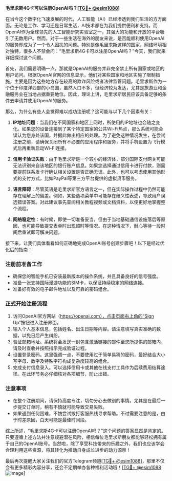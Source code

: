 **毛里求斯4G卡可以注册OpenAI吗？[[TG💪+ @esim1088](https://t.me/s/esim1088)]**

在当今这个数字化飞速发展的时代，人工智能（AI）已经渗透到我们生活的方方面面。无论是工作、学习还是日常生活，AI技术都在为我们提供便利和支持。而OpenAI作为全球领先的人工智能研究实验室之一，其强大的功能和开放的平台吸引了无数用户。然而，对于一些生活在海外的朋友来说，是否能顺利使用OpenAI的服务却成为了一个令人困扰的问题。特别是像毛里求斯这样的国家，网络环境相对独特，很多人不禁会问：“毛里求斯4G卡可以注册OpenAI吗？”今天，我们就来详细探讨这个问题。

首先，我们需要明确一点，那就是OpenAI的服务并非完全禁止所有国家或地区的用户访问。根据OpenAI官网的信息显示，他们对某些国家和地区实施了限制措施，主要是因为这些地方存在较高的欺诈风险或者法律监管问题。毛里求斯作为一个位于印度洋西部的小岛国，虽然人口不多，但经济较为发达，尤其是旅游业和金融服务业在当地占据重要地位。因此，理论上讲，毛里求斯居民应该具备足够的条件去申请并使用OpenAI的服务。

那么，为什么有些人会觉得难以成功注册呢？这可能与以下几个因素有关：

1. **IP地址问题**：当我们在不同国家和地区上网时，所使用的IP地址也会随之变化。如果您的设备连接到了某个特定国家的公共Wi-Fi热点，那么系统可能会误认为您身处该国，并据此做出相应的处理。为了避免这种情况发生，在尝试注册之前，请确保关闭所有不必要的应用程序和服务，并将手机设置为飞行模式后再重新启动Wi-Fi连接。

2. **信用卡验证失败**：由于毛里求斯是一个较小的经济体，部分国际支付网关可能无法识别来自该地区的银行账户信息。如果您选择通过信用卡进行付款，则需要提前联系发卡行确认相关设置是否正确无误。此外，也可以考虑使用其他形式的支付方式，比如PayPal等第三方平台提供的虚拟货币服务。

3. **语言障碍**：尽管英语是毛里求斯官方语言之一，但在实际操作过程中仍然可能存在理解上的偏差。例如，某些选项菜单中可能存在歧义性表述，导致用户误选错误答案。对此建议事先查阅相关教程视频或文档资料，以便更好地掌握整个流程。

4. **网络稳定性**：有时候，即使一切准备妥当，但由于当地基础通信设施落后等原因，也可能导致提交表单时出现超时等情况。在这种情况下，耐心等待一段时间后重试即可解决问题。

接下来，让我们具体看看如何正确地完成OpenAI账号创建步骤吧！以下是经过优化后的指南：

### 注册前准备工作

- 确保您的智能手机已安装最新版本的操作系统，并且具备良好的信号强度。
- 准备一张支持国际漫游功能的SIM卡，以保证持续稳定的网络连接。
- 准备好有效的电子邮件地址以及可靠的密码组合。

### 正式开始注册流程

1. 访问OpenAI官方网站（https://openai.com），点击页面右上角的“Sign Up”按钮进入注册界面。
2. 输入个人基本信息，包括姓名、出生日期等内容。请注意填写真实准确的数据，以免日后产生纠纷。
3. 验证邮箱地址。系统将会发送一封包含激活链接的邮件至您所提供的邮箱内，请及时查收并按照指示完成验证过程。
4. 设置登录密码。这里强调一点，不要使用过于简单易猜的密码，最好结合大小写字母、数字及特殊字符构成复杂度较高的组合。
5. 完成支付信息录入。可以选择信用卡或其他在线支付工具作为后续费用结算途径。在此环节务必仔细核对各项细节，防止出错。

### 注意事项

- 在整个注册期间，请保持高度专注，切勿分心去做别的事情。尤其是在最后一步提交订单时，稍有不慎就可能导致交易失败。
- 如果遇到任何困难，不妨尝试拨打客服热线寻求帮助。不过需要注意的是，由于时差原因，白天可能是最佳时间段。

综上所述，“毛里求斯4G卡可以注册OpenAI吗？”这个问题的答案显然是肯定的。只要遵循上述方法并注意规避潜在风险，相信每位毛里求斯朋友都能够轻松拥有属于自己的OpenAI账号。当然啦，除了享受科技带来的乐趣之外，我们也应该学会合理利用这些资源，将其转化为推动自身成长进步的动力源泉！

最后再次提醒大家关注我们的官方Telegram频道[[TG💪+ @esim1088](https://t.me/s/esim1088)]，那里不仅会有更多精彩内容分享，还会不定期举办各种福利活动哦！[[TG💪+ @esim1088](https://t.me/s/esim1088) ![Image](https://i.postimg.cc/4NQfJmqS/Snipaste-2025-05-13-00-14-12.png)]